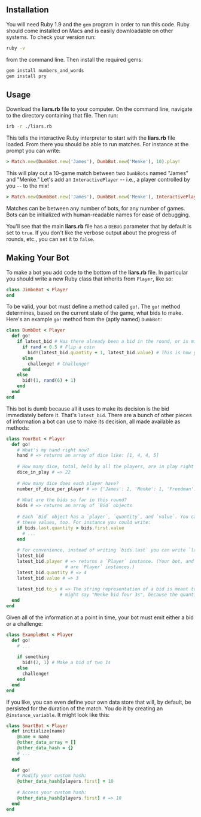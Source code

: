 ## Installation

You will need Ruby 1.9 and the `gem` program in order to run this code. Ruby should come installed on Macs and is easily downloadable on other systems. To check your version run:

```sh
ruby -v
```

from the command line. Then install the required gems:

```sh
gem install numbers_and_words
gem install pry
```

## Usage

Download the **liars.rb** file to your computer. On the command line, navigate to the directory containing that file. Then run:

```sh
irb -r ./liars.rb
```

This tells the interactive Ruby interpreter to start with the **liars.rb** file loaded. From there you should be able to run matches. For instance at the prompt you can write:

```rb
> Match.new(DumbBot.new('James'), DumbBot.new('Menke'), 10).play!
```

This will play out a 10-game match between two `DumbBots` named "James" and "Menke." Let's add an `InteractivePlayer` -- i.e., a player controlled by you -- to the mix!

```rb
> Match.new(DumbBot.new('James'), DumbBot.new('Menke'), InteractivePlayer.new('Nikhil'), 10).play!
```

Matches can be between any number of bots, for any number of games. Bots can be initialized with human-readable names for ease of debugging.

You'll see that the main **liars.rb** file has a `DEBUG` parameter that by default is set to `true`. If you don't like the verbose output about the progress of rounds, etc., you can set it to `false`.

## Making Your Bot

To make a bot you add code to the bottom of the **liars.rb** file. In particular you should write a new Ruby class that inherits from `Player`, like so:

```rb
class JimboBot < Player
end
```

To be valid, your bot must define a method called `go!`. The `go!` method determines, based on the current state of the game, what bids to make. Here's an example `go!` method from the (aptly named) `DumbBot`:

```rb
class DumbBot < Player
  def go!
    if latest_bid # Has there already been a bid in the round, or is mine the first?
      if rand < 0.5 # Flip a coin
        bid!(latest_bid.quantity + 1, latest_bid.value) # This is how you make bids!
      else
        challenge! # Challenge!
      end
    else
      bid!(1, rand(6) + 1)
    end
  end
end
```

This bot is dumb because all it uses to make its decision is the bid immediately before it. That's `latest_bid`. There are a bunch of other pieces of information a bot can use to make its decision, all made available as methods:

```rb
class YourBot < Player
  def go!
    # What's my hand right now?
    hand # => returns an array of dice like: [1, 4, 4, 5]
    
    # How many dice, total, held by all the players, are in play right now?
    dice_in_play # => 22
    
    # How many dice does each player have?
    number_of_dice_per_player # => {'James': 2, 'Menke': 1, 'Freedman': 4}
    
    # What are the bids so far in this round?
    bids # => returns an array of `Bid` objects
    
    # Each `Bid` object has a `player`, `quantity`, and `value`. You can inspect
    # these values, too. For instance you could write:
    if bids.last.quantity > bids.first.value
      # ...
    end
    
    # For convenience, instead of writing `bids.last` you can write `latest_bid`
    latest_bid
    latest_bid.player # => returns a `Player` instance. (Your bot, and all the other bots,
                      # are `Player` instances.)
    latest_bid.quantity # => 4
    latest_bid.value # => 3
    
    latest_bid.to_s # => The string representation of a bid is meant to be easy to read. In this case it
                    # might say "Menke bid four 3s", because the quantity was 4 and the value was 3.
  end
end
```

Given all of the information at a point in time, your bot must emit either a bid or a challenge:

```rb
class ExampleBot < Player
  def go!
    # ...
    
    if something
      bid!(2, 1) # Make a bid of two 1s
    else
      challenge!
    end
  end
end
```

If you like, you can even define your own data store that will, by default, be persisted for the duration of the match. You do it by creating an `@instance_variable`. It might look like this:

```rb
class SmartBot < Player
  def initialize(name)
    @name = name
    @other_data_array = []
    @other_data_hash = {}
    # ...
  end
  
  def go!
    # Modify your custom hash:
    @other_data_hash[players.first] = 10
    
    # Access your custom hash:
    @other_data_hash[players.first] # => 10
  end
end
```
